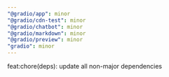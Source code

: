 ```yaml
---
"@gradio/app": minor
"@gradio/cdn-test": minor
"@gradio/chatbot": minor
"@gradio/markdown": minor
"@gradio/preview": minor
"gradio": minor
---
```


feat:chore(deps): update all non-major dependencies

